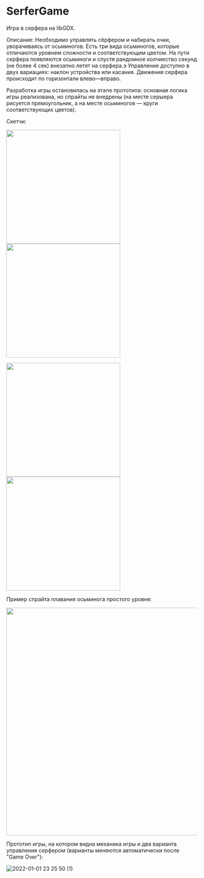 # SerferGame
Игра в серфера на libGDX.

Описание:
Необходимо управлять сёрфером и набирать очки, уворачиваясь от осьминогов.
Есть три вида осьминогов, которые отличаются уровнем сложности и соответствующим цветом.
На пути серфера появляются осьминоги и спустя рандомное колчиество секунд (не более 4 сек) внезапно летят на серфера.э
Управление доступно в двух вариациях: наклон устройства или касания. Движения серфера происходит по горизонтали влево—вправо.

Разработка игры остановилась на этапе прототипа: основная логика игры реализована, но спрайты не внедрены (на месте серыера рисуется прямоугольник, а на месте осьминогов — круги соответствующих цветов).

Скетчи:

<img src="https://user-images.githubusercontent.com/17685189/147832129-be6f8c1a-1a8d-46d0-bb41-14de588e3809.jpeg" width="300">  <img src="https://user-images.githubusercontent.com/17685189/147832140-379ee401-399e-4593-a9fa-66d6751c9d67.jpeg" width="300">

<img src="https://user-images.githubusercontent.com/17685189/147832148-3a7a6ffd-cd20-42fa-9539-60936587aee9.jpeg" width="300">   <img src="https://user-images.githubusercontent.com/17685189/147832240-3f39c19d-c13c-49fb-abca-ce1487962e14.jpeg" width="300">


Пример спрайта плавания осьминога простого уровня:

<img src="https://user-images.githubusercontent.com/17685189/147832203-8fbae730-54c6-4f37-b6ef-f4e7e47f4152.jpeg" width="600">

Прототип игры, на котором видна механика игры и два варианта управления серфером (варианты меняются автоматически после "Game Over"):

![2022-01-01 23 25 50 (1)](https://user-images.githubusercontent.com/17685189/147859595-9d3bec8d-dbed-4491-8c6c-cdf88f6a5c62.gif)
